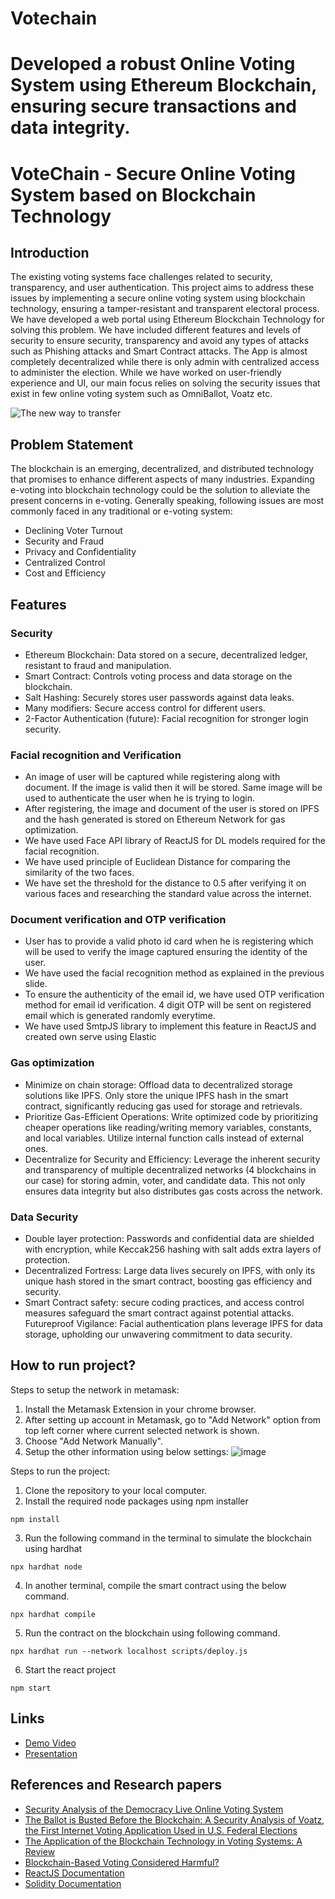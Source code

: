 
# Votechain
Developed a robust Online Voting System using Ethereum Blockchain, ensuring secure transactions and data integrity.
=======
# VoteChain - Secure Online Voting System based on Blockchain Technology

## Introduction
The existing voting systems face challenges related to security, transparency, and user authentication. This project aims to address these issues by implementing a secure online voting system using blockchain technology, ensuring a tamper-resistant and transparent electoral process. We have developed a web portal using Ethereum Blockchain Technology for solving this problem. We have included different features and levels of security to ensure security, transparency and avoid any types of attacks such as Phishing attacks and Smart Contract attacks. The App is almost completely decentralized while there is only admin with centralized access to administer the election. While we have worked on user-friendly experience and UI, our main focus relies on solving the security issues that exist in few online voting system such as OmniBallot, Voatz etc.

![The new way to transfer](https://github.com/ShubhamG2311/VoteChain/assets/77164706/73c0d560-aa7f-4ede-900b-dbd489890274)


## Problem Statement
The blockchain is an emerging, decentralized, and distributed technology that promises to enhance different aspects of many industries. Expanding e-voting into blockchain technology could be the solution to alleviate the present concerns in e-voting. Generally speaking, following issues are most commonly faced in any traditional or e-voting system:
- Declining Voter Turnout
- Security and Fraud
- Privacy and Confidentiality
- Centralized Control
- Cost and Efficiency

## Features

### Security
- Ethereum Blockchain: Data stored on a secure, decentralized ledger, resistant to fraud and manipulation.
- Smart Contract: Controls voting process and data storage on the blockchain.
- Salt Hashing: Securely stores user passwords against data leaks.
- Many modifiers: Secure access control for different users.
- 2-Factor Authentication (future): Facial recognition for stronger login security.

### Facial recognition and Verification

- An image of user will be captured while registering along with document. If the image is valid then it will be stored. Same image will be used to authenticate the user when he is trying to login.
- After registering, the image and document of the user is stored on IPFS and the hash generated is stored on Ethereum Network for gas optimization.
- We have used Face API library of ReactJS for DL models required for the facial recognition.
- We have used principle of Euclidean Distance for comparing the similarity of the two faces.
- We have set the threshold for the distance to 0.5 after verifying it on various faces and researching the standard value across the internet.


### Document verification and OTP verification

- User has to provide a valid photo id card when he is registering which will be used to verify the image captured ensuring the identity of the user.
- We have used the facial recognition method as explained in the previous slide.
- To ensure the authenticity of the email id, we have used OTP verification method for email id verification. 4 digit OTP will be sent on registered email which is generated randomly everytime.
- We have used SmtpJS library to implement this feature in ReactJS and created own serve using Elastic


### Gas optimization

- Minimize on chain storage:    Offload data to decentralized storage solutions like IPFS. Only store the unique IPFS hash in the smart contract, significantly reducing gas used for storage and retrievals.
- Prioritize Gas-Efficient Operations:  Write optimized code by prioritizing cheaper operations like reading/writing memory variables, constants, and local variables. Utilize internal function calls instead of external ones.
- Decentralize for Security and Efficiency:  Leverage the inherent security and transparency of multiple decentralized networks (4 blockchains in our case) for storing admin, voter, and candidate data. This not only ensures data integrity but also distributes gas costs across the network.


### Data Security

- Double layer protection: Passwords and confidential data are shielded with encryption, while Keccak256 hashing with salt adds extra layers of protection.
- Decentralized Fortress: Large data lives securely on IPFS, with only its unique hash stored in the smart contract, boosting gas efficiency and security.
- Smart Contract safety: secure coding practices, and access control measures safeguard the smart contract against potential attacks.
Futureproof Vigilance: Facial authentication plans leverage IPFS for data storage, upholding our unwavering commitment to data security.


## How to run project?

Steps to setup the network in metamask:
1) Install the Metamask Extension in your chrome browser.
2) After setting up account in Metamask, go to "Add Network" option from top left corner where current selected network is shown.
3) Choose "Add Network Manually".
4) Setup the other information using below settings:
   ![image](https://github.com/ShubhamG2311/Online-Voting-System/assets/76262127/e80b82bf-b5a0-4829-944e-b9341d4a69a2)



Steps to run the project:

1) Clone the repository to your local computer.
2) Install the required node packages using npm installer
  ```
npm install
 ```
3) Run the following command in the terminal to simulate the blockchain using hardhat
```
npx hardhat node
```
4) In another terminal, compile the smart contract using the below command.
```
npx hardhat compile
```
5) Run the contract on the blockchain using following command.
```
npx hardhat run --network localhost scripts/deploy.js
```
6) Start the react project
```
npm start
```

## Links

- [Demo Video](https://youtu.be/munFS_8Nauc?si=U9_o3PMF7W1_JPPU)
- [Presentation](https://www.canva.com/design/DAF4Vq3d6bU/86OOlFIz7ZgTJtjPcwdHzA/view?utm_content=DAF4Vq3d6bU&utm_campaign=designshare&utm_medium=link&utm_source=editor#6)

## References and Research papers

- [Security Analysis of the Democracy Live Online Voting System](https://www.usenix.org/conference/usenixsecurity21/presentation/specter-security)
- [The Ballot is Busted Before the Blockchain: A Security Analysis of Voatz, the First Internet Voting Application Used in U.S. Federal Elections](https://www.usenix.org/conference/usenixsecurity20/presentation/specter)
- [The Application of the Blockchain Technology in Voting Systems: A Review](https://dl.acm.org/doi/10.1145/3439725)
- [Blockchain-Based Voting Considered Harmful?](https://ieeexplore.ieee.org/document/9790326)
- [ReactJS Documentation](https://legacy.reactjs.org/docs/getting-started.html)
- [Solidity Documentation](https://docs.soliditylang.org/en/v0.8.23/)
